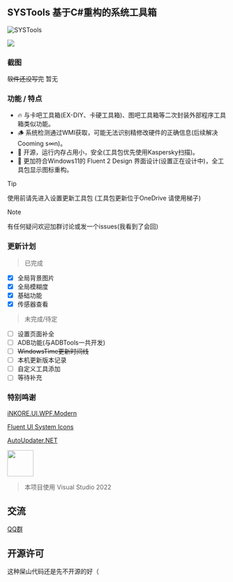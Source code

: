 ## SYSTools 基于C#重构的系统工具箱

![SYSTools](https://socialify.git.ci/Hikarisame-Technology/SYSTools/image?description=1&font=Jost&forks=1&issues=1&language=1&logo=https%3A%2F%2Fone.hksstudio.work%2Fd%2FOther%2FOther_Resource%2FSYSTools_LOGO.svg&name=1&owner=1&pattern=Floating%20Cogs&pulls=1&stargazers=1&theme=Dark)
  
![](https://img.shields.io/badge/Language-C%23-blue)

  
### 截图
  
~~软件还没写完~~ 暂无

### 功能 / 特点

- 🔥 与卡吧工具箱(EX-DIY、卡硬工具箱)、图吧工具箱等二次封装外部程序工具箱类似功能。  
- 🪵 系统检测通过WMI获取，可能无法识别精修改硬件的正确信息(后续解决Cooming s∞n)。  
- 🍕 开源，运行内存占用小，安全(工具包优先使用Kaspersky扫描)。  
- 💫 更加符合Windows11的 Fluent 2 Design 界面设计(设置正在设计中)，全工具包显示图标重构。  

> [!TIP]
> 使用前请先进入设置更新工具包 (工具包更新位于OneDrive 请使用梯子)

> [!NOTE]
> 有任何疑问欢迎加群讨论或发一个issues(我看到了会回)

### 更新计划
>已完成
- [x] 全局背景图片
- [x] 全局模糊度
- [x] 基础功能
- [x] 传感器查看

>未完成/待定
- [ ] 设置页面补全
- [ ] ADB功能(与ADBTools一共开发)
- [ ] ~~WindowsTime更新时间线~~
- [ ] 本机更新版本记录
- [ ] 自定义工具添加
- [ ] 等待补充

### 特别鸣谢 

[iNKORE.UI.WPF.Modern](https://github.com/iNKORE-NET/UI.WPF.Modern)

[Fluent UI System Icons](https://github.com/microsoft/fluentui-system-icons)

[AutoUpdater.NET](https://github.com/ravibpatel/AutoUpdater.NET)

<img src="https://visualstudio.microsoft.com/wp-content/uploads/2021/10/Product-Icon.svg" width="60"/>

>本项目使用 Visual Studio 2022

## 交流

[QQ群](https://jq.qq.com/?_wv=1027&k=OdcgcHfD)

## 开源许可

这种屎山代码还是先不开源的好（
